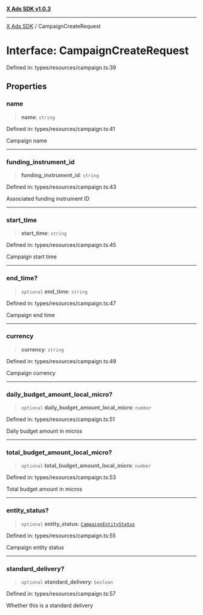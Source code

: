 [**X Ads SDK v1.0.3**](../README.md)

***

[X Ads SDK](../globals.md) / CampaignCreateRequest

# Interface: CampaignCreateRequest

Defined in: types/resources/campaign.ts:39

## Properties

### name

> **name**: `string`

Defined in: types/resources/campaign.ts:41

Campaign name

***

### funding\_instrument\_id

> **funding\_instrument\_id**: `string`

Defined in: types/resources/campaign.ts:43

Associated funding instrument ID

***

### start\_time

> **start\_time**: `string`

Defined in: types/resources/campaign.ts:45

Campaign start time

***

### end\_time?

> `optional` **end\_time**: `string`

Defined in: types/resources/campaign.ts:47

Campaign end time

***

### currency

> **currency**: `string`

Defined in: types/resources/campaign.ts:49

Campaign currency

***

### daily\_budget\_amount\_local\_micro?

> `optional` **daily\_budget\_amount\_local\_micro**: `number`

Defined in: types/resources/campaign.ts:51

Daily budget amount in micros

***

### total\_budget\_amount\_local\_micro?

> `optional` **total\_budget\_amount\_local\_micro**: `number`

Defined in: types/resources/campaign.ts:53

Total budget amount in micros

***

### entity\_status?

> `optional` **entity\_status**: [`CampaignEntityStatus`](../enumerations/CampaignEntityStatus.md)

Defined in: types/resources/campaign.ts:55

Campaign entity status

***

### standard\_delivery?

> `optional` **standard\_delivery**: `boolean`

Defined in: types/resources/campaign.ts:57

Whether this is a standard delivery
